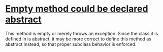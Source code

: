 # [Empty method could be declared abstract](http://fb-contrib.sourceforge.net/bugdescriptions.html#ACEM_ABSTRACT_CLASS_EMPTY_METHODS)

This method is empty or merely throws an exception. Since the class it is defined in is
			abstract, it may be more correct to define this method as abstract instead, so that proper
			subclass behavior is enforced.